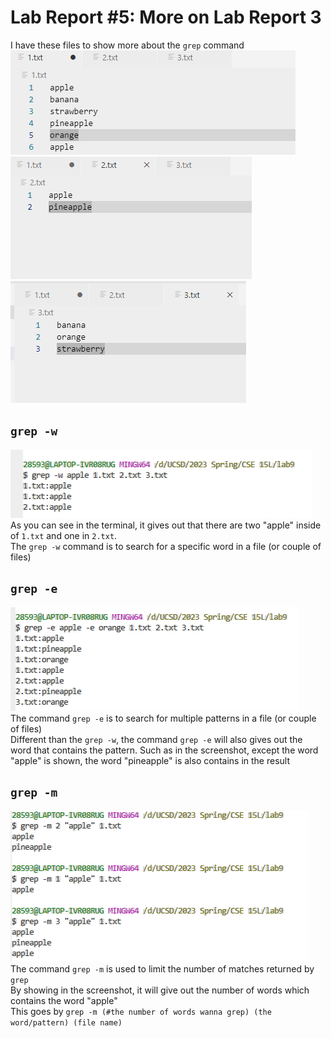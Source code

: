 # Lab Report #5: More on Lab Report 3

I have these files to show more about the `grep` command
<br />
![fileOneText](https://raw.githubusercontent.com/GraceZ08/cse15l-lab-reports/main/lab5/fileOneText.png)
<br />
![fileTwoText](https://raw.githubusercontent.com/GraceZ08/cse15l-lab-reports/main/lab5/fileTwoText.png)
<br />
![fileThreeText](https://raw.githubusercontent.com/GraceZ08/cse15l-lab-reports/main/lab5/fileThreeText.png)

## `grep -w`
![grep-w](https://raw.githubusercontent.com/GraceZ08/cse15l-lab-reports/main/lab5/grep-w.png)
<br />
As you can see in the terminal, it gives out that there are two "apple" inside of `1.txt` and one in `2.txt`.
<br />
The `grep -w` command is to search for a specific word in a file (or couple of files)

## `grep -e`
![grep-e](https://raw.githubusercontent.com/GraceZ08/cse15l-lab-reports/main/lab5/grep-e.png)
<br />
The command `grep -e` is to search for multiple patterns in a file (or couple of files)
<br />
Different than the `grep -w`, the command `grep -e` will also gives out the word that contains the pattern. Such as in the screenshot, except the word "apple" is shown, the word "pineapple" is also contains in the result

## `grep -m`
![grep-m](https://raw.githubusercontent.com/GraceZ08/cse15l-lab-reports/main/lab5/grep-m.png)
<br />
The command `grep -m` is used to limit the number of matches returned by `grep`
<br />
By showing in the screenshot, it will give out the number of words which contains the word "apple" 
<br />
This goes by `grep -m (#the number of words wanna grep) (the word/pattern) (file name)`
